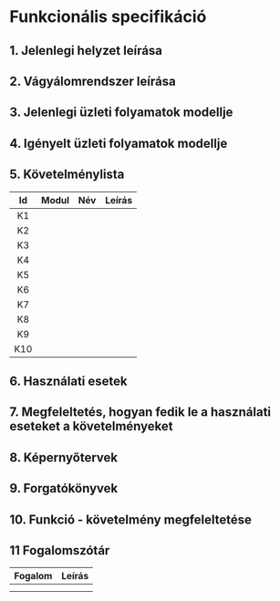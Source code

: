 # Funkcionális specifikáció
## 1. Jelenlegi helyzet leírása

## 2. Vágyálomrendszer leírása

## 3. Jelenlegi üzleti folyamatok modellje

## 4. Igényelt üzleti folyamatok modellje

## 5. Követelménylista

| Id | Modul | Név | Leírás |
| :---: | --- | --- | --- |
| K1 |  |  |  |
| K2 |  |  |  |
| K3 |  |  |  |
| K4 |  |  |  |
| K5 |  |  |  |
| K6 |  |  |  |
| K7 |  |  |  |
| K8 |  |  |  |
| K9 |  |  |  |
| K10 |  |  |  |

## 6. Használati esetek

## 7. Megfeleltetés, hogyan fedik le a használati eseteket a követelményeket

## 8. Képernyőtervek

## 9. Forgatókönyvek

## 10. Funkció - követelmény megfeleltetése

## 11 Fogalomszótár

| Fogalom | Leírás |
| :---: | --- |
|  |  |
|  |  |
